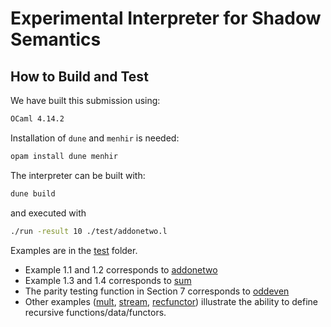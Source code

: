# Experimental Interpreter for Shadow Semantics

## How to Build and Test

We have built this submission using:
```sh
OCaml 4.14.2
```
Installation of `dune` and `menhir` is needed:
```sh
opam install dune menhir
```
The interpreter can be built with:
```sh
dune build
```
and executed with
```sh
./run -result 10 ./test/addonetwo.l
```

Examples are in the [test](./test) folder.
- Example 1.1 and 1.2 corresponds to [addonetwo](./test/addonetwo.l)
- Example 1.3 and 1.4 corresponds to [sum](./test/sum.l)
- The parity testing function in Section 7 corresponds to [oddeven](./test/oddeven.l)
- Other examples ([mult](./test/mult.l), [stream](./test/stream.l), [recfunctor](./test/recfunctor.l)) illustrate the ability to define recursive functions/data/functors.
